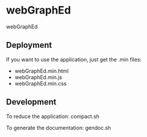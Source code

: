 webGraphEd
==========

webGraphEd


Deployment
----------

If you want to use the application, just get the .min files:
- webGraphEd.min.html
- webGraphEd.min.js
- webGraphEd.min.css

Development
-----------

To reduce the application: compact.sh

To generate the documentation: gendoc.sh

